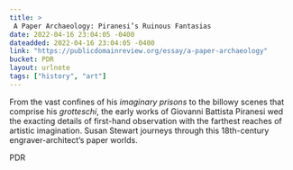 ```yaml
---
title: > 
 A Paper Archaeology: Piranesi’s Ruinous Fantasias
date: 2022-04-16 23:04:05 -0400
dateadded: 2022-04-16 23:04:05 -0400
link: "https://publicdomainreview.org/essay/a-paper-archaeology"
bucket: PDR
layout: urlnote
tags: ["history", "art"]
--- 
```

From the vast confines of his _imaginary prisons_ to the billowy scenes that comprise his _grotteschi_, the early works of Giovanni Battista Piranesi wed the exacting details of first-hand observation with the farthest reaches of artistic imagination. Susan Stewart journeys through this 18th-century engraver-architect’s paper worlds.
 <!-- end excerpt --> 
<div class='bucket'><a class='internal-link' src='_notes/buckets/PDR'>PDR</a></div> 
